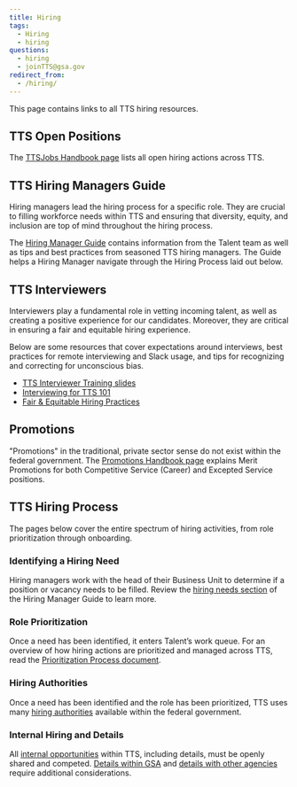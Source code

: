 ```yaml
---
title: Hiring
tags:
  - Hiring
  - hiring
questions:
  - hiring
  - joinTTS@gsa.gov
redirect_from:
  - /hiring/
---
```


This page contains links to all TTS hiring resources.

## TTS Open Positions

The [TTSJobs Handbook page]({{site.baseurl}}/ttsjobs) lists all open hiring actions across TTS.

## TTS Hiring Managers Guide

Hiring managers lead the hiring process for a specific role. They are crucial to filling workforce needs within TTS and ensuring that diversity, equity, and inclusion are top of mind throughout the hiring process.

The [Hiring Manager Guide](https://docs.google.com/document/d/1HDZYwc8E5_WepNvj55sqa3gc3W1NkHpd_110mSyD6RQ/edit) contains information from the Talent team as well as tips and best practices from seasoned TTS hiring managers. The Guide helps a Hiring Manager navigate through the Hiring Process laid out below.

## TTS Interviewers

Interviewers play a fundamental role in vetting incoming talent, as well as creating a positive experience for our candidates. Moreover, they are critical in ensuring a fair and equitable hiring experience.

Below are some resources that cover expectations around interviews, best practices for remote interviewing and Slack usage, and tips for recognizing and correcting for unconscious bias.

- [TTS Interviewer Training slides](https://docs.google.com/presentation/d/1IvFawhU2lUPIQexUgCgCcRgxjaD5D9BGnRJYkAyM3JY/edit#slide=id.g6d9ab3b2cf_0_404)
- [Interviewing for TTS 101](https://docs.google.com/document/d/13MdNbFeWgKWMycdlAhkNSG6Eet3_NAVETnpuIweuMrU/edit#heading=h.arj274vgsryn)
- [Fair & Equitable Hiring Practices]({{site.baseurl}}/fair-and-equitable-hiring-practices)

## Promotions

"Promotions" in the traditional, private sector sense do not exist within the federal government. The [Promotions Handbook page]({{site.baseurl}}/promotions) explains Merit Promotions for both Competitive Service (Career) and Excepted Service positions.

## TTS Hiring Process

The pages below cover the entire spectrum of hiring activities, from role prioritization through onboarding.

### Identifying a Hiring Need

Hiring managers work with the head of their Business Unit to determine if a position or vacancy needs to be filled. Review the [hiring needs section](https://docs.google.com/document/d/1HDZYwc8E5_WepNvj55sqa3gc3W1NkHpd_110mSyD6RQ/edit?ts=5fd020ec#bookmark=id.7wigkxq4jm1i) of the Hiring Manager Guide to learn more.

### Role Prioritization

Once a need has been identified, it enters Talent’s work queue. For an overview of how hiring actions are prioritized and managed across TTS, read the [Prioritization Process document](https://docs.google.com/document/d/1V-7IyFIlLifgRg89TNKTS5oisOF-QdAZsWYCy7ot7AA/edit).

### Hiring Authorities

Once a need has been identified and the role has been prioritized, TTS uses many [hiring authorities]({{site.baseurl}}/hiring-authorities) available within the federal government.

### Internal Hiring and Details

All [internal opportunities]({{site.baseurl}}/assignee-detail) within TTS, including details, must be openly shared and competed. [Details within GSA]({{site.baseurl}}/gsa-details) and [details with other agencies]({{site.baseurl}}/external-details) require additional considerations.
